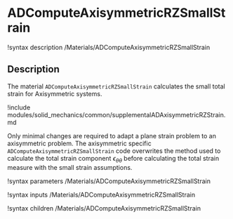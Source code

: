 # ADComputeAxisymmetricRZSmallStrain

!syntax description /Materials/ADComputeAxisymmetricRZSmallStrain

## Description

The material `ADComputeAxisymmetricRZSmallStrain` calculates the small total
strain for Axisymmetric systems.

!include modules/solid_mechanics/common/supplementalADAxisymmetricRZStrain.md

Only minimal changes are required to adapt a plane strain problem to an
axisymmetric problem. The axisymmetric specific
`ADComputeAxisymmetricRZSmallStrain` code overwrites the method used to
calculate the total strain component $\epsilon_{\theta \theta}$ before
calculating the total strain measure with the small strain assumptions.

!syntax parameters /Materials/ADComputeAxisymmetricRZSmallStrain

!syntax inputs /Materials/ADComputeAxisymmetricRZSmallStrain

!syntax children /Materials/ADComputeAxisymmetricRZSmallStrain
